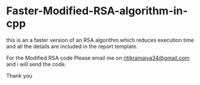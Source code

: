 # Faster-Modified-RSA-algorithm-in-cpp
this is an a faster version of an RSA algorithm which reduces execution time and all the details are included in the report template. 

For the Modified RSA code Please email me on ritikramaiya34@gmail.com and i will send the code.

Thank you 

